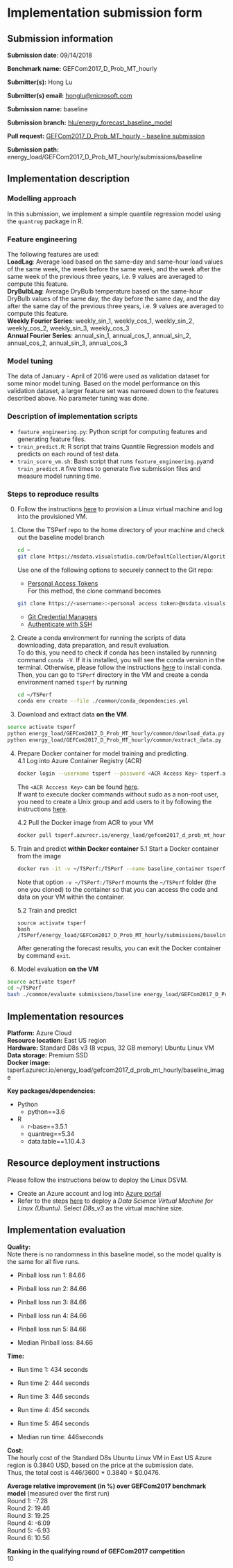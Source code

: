 # Implementation submission form

## Submission information

**Submission date**: 09/14/2018

**Benchmark name:** GEFCom2017_D_Prob_MT_hourly

**Submitter(s):** Hong Lu

**Submitter(s) email:** honglu@microsoft.com

**Submission name:** baseline

**Submission branch:** [hlu/energy_forecast_baseline_model](https://msdata.visualstudio.com/AlgorithmsAndDataScience/_git/TSPerf?version=GBhlu%2Fenergy_forecast_baseline_model)

**Pull request:** [GEFCom2017_D_Prob_MT_hourly - baseline submission](https://msdata.visualstudio.com/AlgorithmsAndDataScience/_git/TSPerf/pullrequest/150805?_a=overview)

**Submission path:** energy_load/GEFCom2017_D_Prob_MT_hourly/submissions/baseline


## Implementation description

### Modelling approach

In this submission, we implement a simple quantile regression model using the `quantreg` package in R.

### Feature engineering

The following features are used:  
**LoadLag**: Average load based on the same-day and same-hour load values of the same week, the week before the same week, and the week after the same week of the previous three years, i.e. 9 values are averaged to compute this feature.  
**DryBulbLag**:  Average DryBulb temperature based on the same-hour DryBulb values of the same day, the day before the same day, and the day after the same day of the previous three years, i.e. 9 values are averaged to compute this feature.  
**Weekly Fourier Series**: weekly_sin_1, weekly_cos_1,  weekly_sin_2, weekly_cos_2, weekly_sin_3, weekly_cos_3  
**Annual Fourier Series**: annual_sin_1, annual_cos_1, annual_sin_2, annual_cos_2, annual_sin_3, annual_cos_3  

### Model tuning

The data of January - April of 2016 were used as validation dataset for some minor model tuning. Based on the model performance on this validation dataset, a larger feature set was narrowed down to the features described above.
No parameter tuning was done.

### Description of implementation scripts

* `feature_engineering.py`: Python script for computing features and generating feature files.
* `train_predict.R`: R script that trains Quantile Regression models and predicts on each round of test data.
* `train_score_vm.sh`: Bash script that runs `feature_engineering.py`and `train_predict.R` five times to generate five submission files and measure model running time.

### Steps to reproduce results

0. Follow the instructions [here](#resource-deployment-instructions) to provision a Linux virtual machine and log into the provisioned
VM.

1. Clone the TSPerf repo to the home directory of your machine and check out the baseline model branch

   ```bash
   cd ~
   git clone https://msdata.visualstudio.com/DefaultCollection/AlgorithmsAndDataScience/_git/TSPerf
   ```
   Use one of the following options to securely connect to the Git repo:
   * [Personal Access Tokens](https://docs.microsoft.com/en-us/vsts/organizations/accounts/use-personal-access-tokens-to-authenticate?view=vsts)  
   For this method, the clone command becomes
   ```bash
   git clone https://<username>:<personal access token>@msdata.visualstudio.com/DefaultCollection/AlgorithmsAndDataScience/_git/TSPerf
   ```
   * [Git Credential Managers](https://docs.microsoft.com/en-us/vsts/repos/git/set-up-credential-managers?view=vsts)
   * [Authenticate with SSH](https://docs.microsoft.com/en-us/vsts/repos/git/use-ssh-keys-to-authenticate?view=vsts)


2. Create a conda environment for running the scripts of data downloading, data preparation, and result evaluation.   
To do this, you need to check if conda has been installed by runnning command `conda -V`. If it is installed, you will see the conda version in the terminal. Otherwise, please follow the instructions [here](https://conda.io/docs/user-guide/install/linux.html) to install conda.  
Then, you can go to `TSPerf` directory in the VM and create a conda environment named `tsperf` by running

   ```bash
   cd ~/TSPerf
   conda env create --file ./common/conda_dependencies.yml
   ```

3. Download and extract data **on the VM**.

  ```bash
  source activate tsperf
  python energy_load/GEFCom2017_D_Prob_MT_hourly/common/download_data.py
  python energy_load/GEFCom2017_D_Prob_MT_hourly/common/extract_data.py
  ```

4. Prepare Docker container for model training and predicting.  
   4.1 Log into Azure Container Registry (ACR)

   ```bash
   docker login --username tsperf --password <ACR Access Key> tsperf.azurecr.io
   ```

   The `<ACR Acccess Key>` can be found [here](https://ms.portal.azure.com/#@microsoft.onmicrosoft.com/resource/subscriptions/ff18d7a8-962a-406c-858f-49acd23d6c01/resourceGroups/tsperf/providers/Microsoft.ContainerRegistry/registries/tsperf/accessKey).   
   If want to execute docker commands without
   sudo as a non-root user, you need to create a
   Unix group and add users to it by following the instructions
   [here](https://docs.docker.com/install/linux/linux-postinstall/#manage-docker-as-a-non-root-user).

   4.2 Pull the Docker image from ACR to your VM

   ```bash
   docker pull tsperf.azurecr.io/energy_load/gefcom2017_d_prob_mt_hourly/baseline_image
   ```

5. Train and predict **within Docker container**
  5.1 Start a Docker container from the image  

   ```bash
   docker run -it -v ~/TSPerf:/TSPerf --name baseline_container tsperf.azurecr.io/energy_load/gefcom2017_d_prob_mt_hourly/baseline_image
   ```

   Note that option `-v ~/TSPerf:/TSPerf` mounts the `~/TSPerf` folder (the one you cloned) to the container so that you can access the code and data on your VM within the container.

   5.2 Train and predict  

   ```
   source activate tsperf
   bash /TSPerf/energy_load/GEFCom2017_D_Prob_MT_hourly/submissions/baseline/train_score_vm.sh
   ```
   After generating the forecast results, you can exit the Docker container by command `exit`.
6. Model evaluation **on the VM**

  ```bash
  source activate tsperf
  cd ~/TSPerf
  bash ./common/evaluate submissions/baseline energy_load/GEFCom2017_D_Prob_MT_hourly
  ```

## Implementation resources

**Platform:** Azure Cloud   
**Resource location:** East US region   
**Hardware:** Standard D8s v3 (8 vcpus, 32 GB memory) Ubuntu Linux VM
**Data storage:** Premium SSD  
**Docker image:** tsperf.azurecr.io/energy_load/gefcom2017_d_prob_mt_hourly/baseline_image  

**Key packages/dependencies:**
  * Python
    - python==3.6    
  * R
    - r-base==3.5.1  
    - quantreg==5.34
    - data.table==1.10.4.3

## Resource deployment instructions
Please follow the instructions below to deploy the Linux DSVM.
  - Create an Azure account and log into [Azure portal](portal.azure.com/)
  - Refer to the steps [here](https://docs.microsoft.com/en-us/azure/machine-learning/data-science-virtual-machine/dsvm-ubuntu-intro) to deploy a *Data Science Virtual Machine for Linux (Ubuntu)*. Select *D8s_v3* as the virtual machine size.  

## Implementation evaluation
**Quality:**  
Note there is no randomness in this baseline model, so the model quality is the same for all five runs.

* Pinball loss run 1: 84.66

* Pinball loss run 2: 84.66

* Pinball loss run 3: 84.66

* Pinball loss run 4: 84.66

* Pinball loss run 5: 84.66

* Median Pinball loss: 84.66

**Time:**

* Run time 1: 434 seconds

* Run time 2: 444 seconds

* Run time 3: 446 seconds

* Run time 4: 454 seconds

* Run time 5: 464 seconds

* Median run time:  446seconds

**Cost:**  
The hourly cost of the Standard D8s Ubuntu Linux VM in East US Azure region is 0.3840 USD, based on the price at the submission date.   
Thus, the total cost is 446/3600 * 0.3840 = $0.0476.

**Average relative improvement (in %) over GEFCom2017 benchmark model**  (measured over the first run)  
Round 1: -7.28  
Round 2: 19.46  
Round 3: 19.25  
Round 4: -6.09  
Round 5: -6.93  
Round 6: 10.56  

**Ranking in the qualifying round of GEFCom2017 competition**  
10
